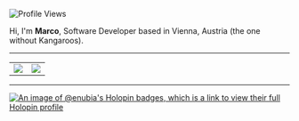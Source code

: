 ![Profile Views]

Hi, I'm **Marco**, Software Developer based in Vienna, Austria (the one without Kangaroos). 

---

<table align="center">
	<tr>
		<td align="center" style="padding=0;width=50%;">
			<img align="center" style="padding=0;" src="https://github-readme-stats-eight-theta.vercel.app/api?username=enubia&show_icons=true&include_all_commits=true&count_private=true&bg_color=1c1c1c&hide_border=true&text_color=ffffff&title_color=c3002f&icon_color=c3002f&hide_title=true" />
		</td>
		<td align="center" style="padding=0;width=50%;">
			<img align="center" style="padding=0;" src="https://github-readme-stats.quantumlytangled.vercel.app/api/top-langs/?username=enubia&layout=compact&bg_color=1c1c1c&hide_border=true&text_color=ffffff&title_color=c3002f&icon_color=c3002f&hide_title=true&count_private=true" />
		</td>
	</tr>
</table>

---

[![An image of @enubia's Holopin badges, which is a link to view their full Holopin profile](https://holopin.me/enubia)](https://holopin.io/@enubia)

[Profile Views]:		https://komarev.com/ghpvc/?username=enubia&color=7C3138&style=flat-square
